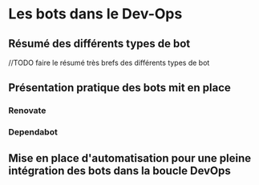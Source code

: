 # Les bots dans le Dev-Ops

## Résumé des différents types de bot
//TODO faire le résumé très brefs des différents types de bot

## Présentation pratique des bots mit en place

### Renovate

### Dependabot


## Mise en place d'automatisation pour une pleine intégration des bots dans la boucle DevOps

